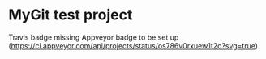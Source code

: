# MyGit test project

Travis badge missing 
Appveyor badge to be set up (https://ci.appveyor.com/api/projects/status/os786v0rxuew1t2o?svg=true)
